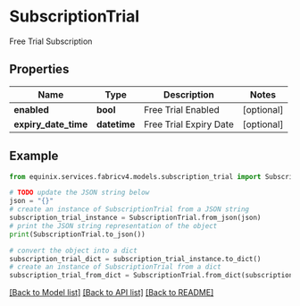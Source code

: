 # SubscriptionTrial

Free Trial Subscription

## Properties

Name | Type | Description | Notes
------------ | ------------- | ------------- | -------------
**enabled** | **bool** | Free Trial Enabled | [optional] 
**expiry_date_time** | **datetime** | Free Trial Expiry Date | [optional] 

## Example

```python
from equinix.services.fabricv4.models.subscription_trial import SubscriptionTrial

# TODO update the JSON string below
json = "{}"
# create an instance of SubscriptionTrial from a JSON string
subscription_trial_instance = SubscriptionTrial.from_json(json)
# print the JSON string representation of the object
print(SubscriptionTrial.to_json())

# convert the object into a dict
subscription_trial_dict = subscription_trial_instance.to_dict()
# create an instance of SubscriptionTrial from a dict
subscription_trial_from_dict = SubscriptionTrial.from_dict(subscription_trial_dict)
```
[[Back to Model list]](../README.md#documentation-for-models) [[Back to API list]](../README.md#documentation-for-api-endpoints) [[Back to README]](../README.md)


